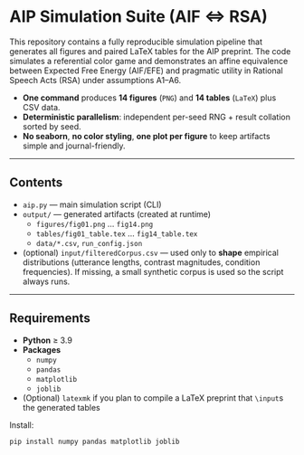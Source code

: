 # AIP Simulation Suite (AIF ⇔ RSA)

This repository contains a fully reproducible simulation pipeline that generates all figures and paired LaTeX tables for the AIP preprint. The code simulates a referential color game and demonstrates an affine equivalence between Expected Free Energy (AIF/EFE) and pragmatic utility in Rational Speech Acts (RSA) under assumptions A1–A6.

- **One command** produces **14 figures** (`PNG`) and **14 tables** (`LaTeX`) plus CSV data.
- **Deterministic parallelism**: independent per-seed RNG + result collation sorted by seed.
- **No seaborn**, **no color styling**, **one plot per figure** to keep artifacts simple and journal-friendly.

---

## Contents

- `aip.py` — main simulation script (CLI)
- `output/` — generated artifacts (created at runtime)
  - `figures/fig01.png` … `fig14.png`
  - `tables/fig01_table.tex` … `fig14_table.tex`
  - `data/*.csv`, `run_config.json`
- (optional) `input/filteredCorpus.csv` — used only to **shape** empirical distributions (utterance lengths, contrast magnitudes, condition frequencies). If missing, a small synthetic corpus is used so the script always runs.

---

## Requirements

- **Python** ≥ 3.9
- **Packages**
  - `numpy`
  - `pandas`
  - `matplotlib`
  - `joblib`
- (Optional) `latexmk` if you plan to compile a LaTeX preprint that `\input`s the generated tables

Install:
```bash
pip install numpy pandas matplotlib joblib
